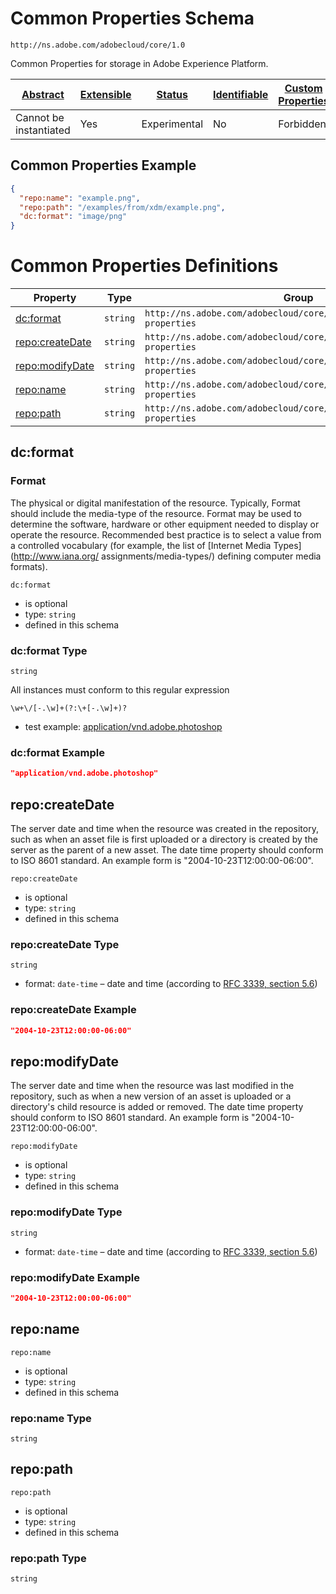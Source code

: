 
# Common Properties Schema

```
http://ns.adobe.com/adobecloud/core/1.0
```

Common Properties for storage in Adobe Experience Platform.

| [Abstract](../../../abstract.md) | [Extensible](../../../extensions.md) | [Status](../../../status.md) | [Identifiable](../../../id.md) | [Custom Properties](../../../extensions.md) | [Additional Properties](../../../extensions.md) | Defined In |
|----------------------------------|--------------------------------------|------------------------------|--------------------------------|---------------------------------------------|-------------------------------------------------|------------|
| Cannot be instantiated | Yes | Experimental | No | Forbidden | Permitted | [external/repo/common.schema.json](external/repo/common.schema.json) |

## Common Properties Example
```json
{
  "repo:name": "example.png",
  "repo:path": "/examples/from/xdm/example.png",
  "dc:format": "image/png"
}
```

# Common Properties Definitions

| Property | Type | Group |
|----------|------|-------|
| [dc:format](#dcformat) | `string` | `http://ns.adobe.com/adobecloud/core/1.0#/definitions/common-properties` |
| [repo:createDate](#repocreatedate) | `string` | `http://ns.adobe.com/adobecloud/core/1.0#/definitions/date-properties` |
| [repo:modifyDate](#repomodifydate) | `string` | `http://ns.adobe.com/adobecloud/core/1.0#/definitions/date-properties` |
| [repo:name](#reponame) | `string` | `http://ns.adobe.com/adobecloud/core/1.0#/definitions/common-properties` |
| [repo:path](#repopath) | `string` | `http://ns.adobe.com/adobecloud/core/1.0#/definitions/common-properties` |

## dc:format
### Format

The physical or digital manifestation of the resource. Typically, Format should include the media-type of the resource. Format may be used to determine the software, hardware or other equipment needed to display or operate the resource. Recommended best practice is to select a value from a controlled vocabulary (for example, the list of [Internet Media Types](http://www.iana.org/ assignments/media-types/) defining computer media formats).

`dc:format`
* is optional
* type: `string`
* defined in this schema

### dc:format Type


`string`


All instances must conform to this regular expression 
```regex
\w+\/[-.\w]+(?:\+[-.\w]+)?
```

* test example: [application/vnd.adobe.photoshop](https://regexr.com/?expression=%5Cw%2B%5C%2F%5B-.%5Cw%5D%2B(%3F%3A%5C%2B%5B-.%5Cw%5D%2B)%3F&text=application%2Fvnd.adobe.photoshop)




### dc:format Example

```json
"application/vnd.adobe.photoshop"
```


## repo:createDate

The server date and time when the resource was created in the repository, such as when an asset file is first uploaded or a directory is created by the server as the parent of a new asset. The date time property should conform to ISO 8601 standard. An example form is "2004-10-23T12:00:00-06:00".

`repo:createDate`
* is optional
* type: `string`
* defined in this schema

### repo:createDate Type


`string`
* format: `date-time` – date and time (according to [RFC 3339, section 5.6](http://tools.ietf.org/html/rfc3339))




### repo:createDate Example

```json
"2004-10-23T12:00:00-06:00"
```


## repo:modifyDate

The server date and time when the resource was last modified in the repository, such as when a new version of an asset is uploaded or a directory's child resource is added or removed. The date time property should conform to ISO 8601 standard. An example form is "2004-10-23T12:00:00-06:00".

`repo:modifyDate`
* is optional
* type: `string`
* defined in this schema

### repo:modifyDate Type


`string`
* format: `date-time` – date and time (according to [RFC 3339, section 5.6](http://tools.ietf.org/html/rfc3339))




### repo:modifyDate Example

```json
"2004-10-23T12:00:00-06:00"
```


## repo:name


`repo:name`
* is optional
* type: `string`
* defined in this schema

### repo:name Type


`string`






## repo:path


`repo:path`
* is optional
* type: `string`
* defined in this schema

### repo:path Type


`string`





